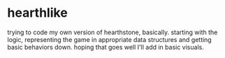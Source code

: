 # hearthlike
trying to code my own version of hearthstone, basically. starting with the logic, representing the game in appropriate data structures and getting basic behaviors down. hoping that goes well I'll add in basic visuals.
